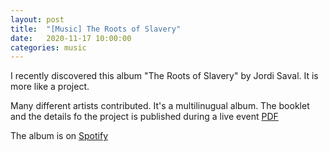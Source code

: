 ```yaml
---
layout: post
title:  "[Music] The Roots of Slavery" 
date:   2020-11-17 10:00:00
categories: music
---
```


I recently discovered this album "The Roots of Slavery" by Jordi Saval. It is more like a project.

Many different artists contributed. It's a multilinugual album. The booklet and the details fo the project is published during a live event [PDF](http://images.lincolncenter.org/image/upload/v1510078133/yfhyrdykntjgiereio7s.pdf)

The album is on [Spotify](https://open.spotify.com/album/5iRJeFmgDETMCRPFP0Y1pp?si=NTKxp6KDReqy9lEu4j8xWw)
